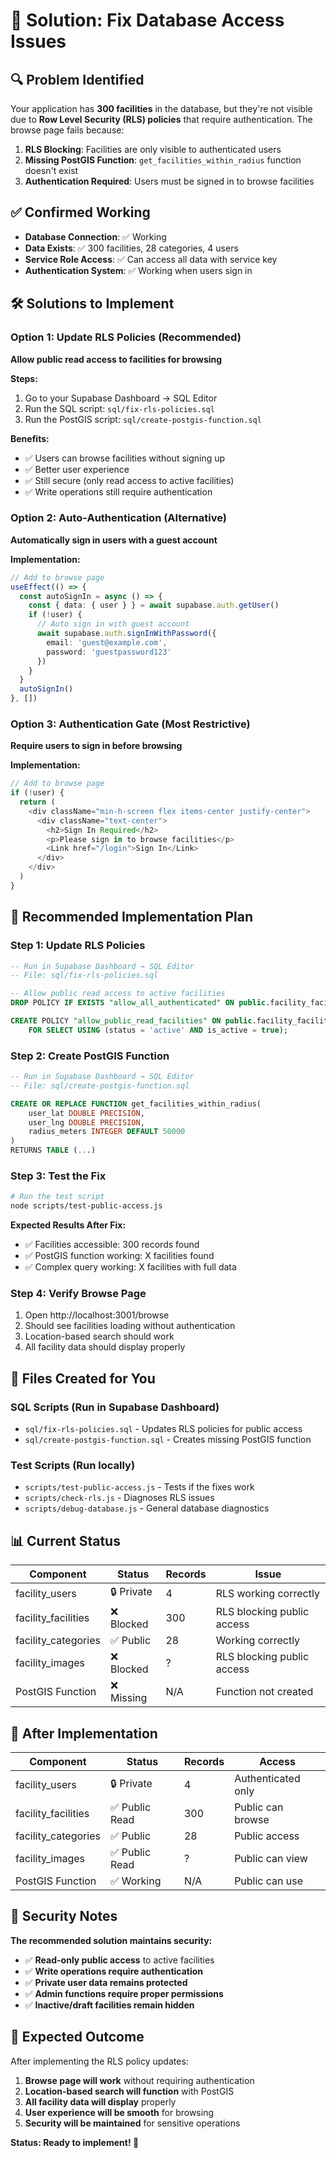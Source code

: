 # 🎯 Solution: Fix Database Access Issues

## 🔍 Problem Identified
Your application has **300 facilities** in the database, but they're not visible due to **Row Level Security (RLS) policies** that require authentication. The browse page fails because:

1. **RLS Blocking**: Facilities are only visible to authenticated users
2. **Missing PostGIS Function**: `get_facilities_within_radius` function doesn't exist
3. **Authentication Required**: Users must be signed in to browse facilities

## ✅ Confirmed Working
- **Database Connection**: ✅ Working
- **Data Exists**: ✅ 300 facilities, 28 categories, 4 users
- **Service Role Access**: ✅ Can access all data with service key
- **Authentication System**: ✅ Working when users sign in

## 🛠️ Solutions to Implement

### Option 1: Update RLS Policies (Recommended)
**Allow public read access to facilities for browsing**

**Steps:**
1. Go to your Supabase Dashboard → SQL Editor
2. Run the SQL script: `sql/fix-rls-policies.sql`
3. Run the PostGIS script: `sql/create-postgis-function.sql`

**Benefits:**
- ✅ Users can browse facilities without signing up
- ✅ Better user experience
- ✅ Still secure (only read access to active facilities)
- ✅ Write operations still require authentication

### Option 2: Auto-Authentication (Alternative)
**Automatically sign in users with a guest account**

**Implementation:**
```typescript
// Add to browse page
useEffect(() => {
  const autoSignIn = async () => {
    const { data: { user } } = await supabase.auth.getUser()
    if (!user) {
      // Auto sign in with guest account
      await supabase.auth.signInWithPassword({
        email: 'guest@example.com',
        password: 'guestpassword123'
      })
    }
  }
  autoSignIn()
}, [])
```

### Option 3: Authentication Gate (Most Restrictive)
**Require users to sign in before browsing**

**Implementation:**
```typescript
// Add to browse page
if (!user) {
  return (
    <div className="min-h-screen flex items-center justify-center">
      <div className="text-center">
        <h2>Sign In Required</h2>
        <p>Please sign in to browse facilities</p>
        <Link href="/login">Sign In</Link>
      </div>
    </div>
  )
}
```

## 🚀 Recommended Implementation Plan

### Step 1: Update RLS Policies
```sql
-- Run in Supabase Dashboard → SQL Editor
-- File: sql/fix-rls-policies.sql

-- Allow public read access to active facilities
DROP POLICY IF EXISTS "allow_all_authenticated" ON public.facility_facilities;

CREATE POLICY "allow_public_read_facilities" ON public.facility_facilities
    FOR SELECT USING (status = 'active' AND is_active = true);
```

### Step 2: Create PostGIS Function
```sql
-- Run in Supabase Dashboard → SQL Editor  
-- File: sql/create-postgis-function.sql

CREATE OR REPLACE FUNCTION get_facilities_within_radius(
    user_lat DOUBLE PRECISION,
    user_lng DOUBLE PRECISION,
    radius_meters INTEGER DEFAULT 50000
)
RETURNS TABLE (...)
```

### Step 3: Test the Fix
```bash
# Run the test script
node scripts/test-public-access.js
```

**Expected Results After Fix:**
- ✅ Facilities accessible: 300 records found
- ✅ PostGIS function working: X facilities found
- ✅ Complex query working: X facilities with full data

### Step 4: Verify Browse Page
1. Open http://localhost:3001/browse
2. Should see facilities loading without authentication
3. Location-based search should work
4. All facility data should display properly

## 🔧 Files Created for You

### SQL Scripts (Run in Supabase Dashboard)
- `sql/fix-rls-policies.sql` - Updates RLS policies for public access
- `sql/create-postgis-function.sql` - Creates missing PostGIS function

### Test Scripts (Run locally)
- `scripts/test-public-access.js` - Tests if the fixes work
- `scripts/check-rls.js` - Diagnoses RLS issues
- `scripts/debug-database.js` - General database diagnostics

## 📊 Current Status

| Component | Status | Records | Issue |
|-----------|--------|---------|-------|
| facility_users | 🔒 Private | 4 | RLS working correctly |
| facility_facilities | ❌ Blocked | 300 | RLS blocking public access |
| facility_categories | ✅ Public | 28 | Working correctly |
| facility_images | ❌ Blocked | ? | RLS blocking public access |
| PostGIS Function | ❌ Missing | N/A | Function not created |

## 🎯 After Implementation

| Component | Status | Records | Access |
|-----------|--------|---------|--------|
| facility_users | 🔒 Private | 4 | Authenticated only |
| facility_facilities | ✅ Public Read | 300 | Public can browse |
| facility_categories | ✅ Public | 28 | Public access |
| facility_images | ✅ Public Read | ? | Public can view |
| PostGIS Function | ✅ Working | N/A | Public can use |

## 🚨 Security Notes

**The recommended solution maintains security:**
- ✅ **Read-only public access** to active facilities
- ✅ **Write operations require authentication**
- ✅ **Private user data remains protected**
- ✅ **Admin functions require proper permissions**
- ✅ **Inactive/draft facilities remain hidden**

## 🎉 Expected Outcome

After implementing the RLS policy updates:
1. **Browse page will work** without requiring authentication
2. **Location-based search will function** with PostGIS
3. **All facility data will display** properly
4. **User experience will be smooth** for browsing
5. **Security will be maintained** for sensitive operations

**Status: Ready to implement! 🚀**